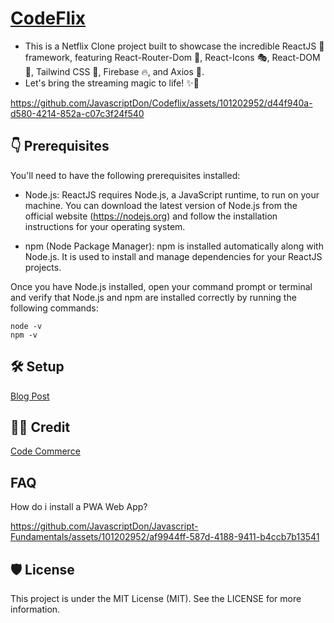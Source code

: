 # [CodeFlix](https://codeflix23.netlify.app/)

- This is a Netflix Clone project built to showcase the incredible ReactJS 🌟 framework, featuring React-Router-Dom 🚦, React-Icons 🎭, React-DOM 🏰, Tailwind CSS 💅, Firebase 🔥, and Axios 📡. 
- Let's bring the streaming magic to life! ✨🎥


https://github.com/JavascriptDon/Codeflix/assets/101202952/d44f940a-d580-4214-852a-c07c3f24f540


## 👇 Prerequisites

You'll need to have the following prerequisites installed:

- Node.js: ReactJS requires Node.js, a JavaScript runtime, to run on your machine. 
You can download the latest version of Node.js from the official website (https://nodejs.org) and follow the installation instructions for your operating system.

- npm (Node Package Manager): npm is installed automatically along with Node.js. It is used to install and manage dependencies for your ReactJS projects.

Once you have Node.js installed, open your command prompt or terminal and verify that Node.js and npm are installed correctly by running the following commands:

```
node -v
npm -v
```


## 🛠️ Setup
[Blog Post](https://dev.to/hr21don/exploring-codeflix-a-reactjs-project-599m)

## 👨‍💻 Credit

[Code Commerce](https://www.youtube.com/watch?v=ATz8wg6sg30) 

## FAQ

How do i install a PWA Web App?


https://github.com/JavascriptDon/Javascript-Fundamentals/assets/101202952/af9944ff-587d-4188-9411-b4ccb7b13541


## 🛡️ License
 
This project is under the MIT License (MIT). See the LICENSE for more information.





